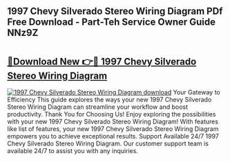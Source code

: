 ## 1997 Chevy Silverado Stereo Wiring Diagram PDf Free Download - Part-Teh Service Owner Guide NNz9Z

# <h2><a href="http://dftlr9.blite.top/?on=1997+Chevy+Silverado+Stereo+Wiring+Diagram">🔗Download New 👉🔴 1997 Chevy Silverado Stereo Wiring Diagram</a></h2>

[![1997 Chevy Silverado Stereo Wiring Diagram download](https://i.imgur.com/lujVjoI.png)](http://dftlr9.blite.top/?on=1997+Chevy+Silverado+Stereo+Wiring+Diagram)
Your Gateway to Efficiency This guide explores the ways your new 1997 Chevy Silverado Stereo Wiring Diagram can streamline your workflow and boost productivity. Thank You for Choosing Us! Enjoy exploring the possibilities with your new 1997 Chevy Silverado Stereo Wiring Diagram! With features like list of features, your new 1997 Chevy Silverado Stereo Wiring Diagram empowers you to achieve exceptional results. Support Available 24/7 1997 Chevy Silverado Stereo Wiring Diagram. Our customer support team is available 24/7 to assist you with any inquiries.
